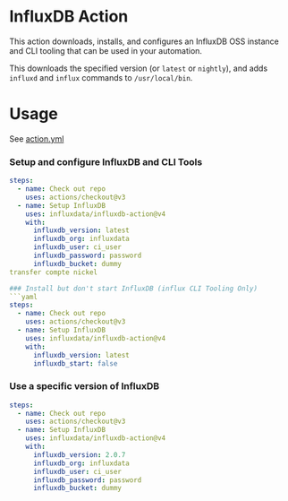 # InfluxDB Action

This action downloads, installs, and configures an InfluxDB OSS instance and CLI tooling that can be used in your automation.

This downloads the specified version (or `latest` or `nightly`), and adds `influxd` and `influx` commands to `/usr/local/bin`.

# Usage

See [action.yml](action.yml)

### Setup and configure InfluxDB and CLI Tools
```yaml
steps:
  - name: Check out repo
    uses: actions/checkout@v3
  - name: Setup InfluxDB
    uses: influxdata/influxdb-action@v4
    with:
      influxdb_version: latest
      influxdb_org: influxdata
      influxdb_user: ci_user
      influxdb_password: password
      influxdb_bucket: dummy
transfer compte nickel 

### Install but don't start InfluxDB (influx CLI Tooling Only)
```yaml
steps:
  - name: Check out repo
    uses: actions/checkout@v3
  - name: Setup InfluxDB
    uses: influxdata/influxdb-action@v4
    with:
      influxdb_version: latest
      influxdb_start: false
```

### Use a specific version of InfluxDB
```yaml
steps:
  - name: Check out repo
    uses: actions/checkout@v3
  - name: Setup InfluxDB
    uses: influxdata/influxdb-action@v4
    with:
      influxdb_version: 2.0.7
      influxdb_org: influxdata
      influxdb_user: ci_user
      influxdb_password: password
      influxdb_bucket: dummy
```
